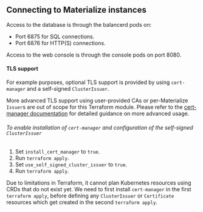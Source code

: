 ## Connecting to Materialize instances

Access to the database is through the balancerd pods on:
* Port 6875 for SQL connections.
* Port 6876 for HTTP(S) connections.

Access to the web console is through the console pods on port 8080.

#### TLS support

For example purposes, optional TLS support is provided by using `cert-manager` and a self-signed `ClusterIssuer`.

More advanced TLS support using user-provided CAs or per-Materialize `Issuer`s are out of scope for this Terraform module. Please refer to the [cert-manager documentation](https://cert-manager.io/docs/configuration/) for detailed guidance on more advanced usage.

###### To enable installation of `cert-manager` and configuration of the self-signed `ClusterIssuer`
1. Set `install_cert_manager` to `true`.
1. Run `terraform apply`.
1. Set `use_self_signed_cluster_issuer` to `true`.
1. Run `terraform apply`.

Due to limitations in Terraform, it cannot plan Kubernetes resources using CRDs that do not exist yet. We need to first install `cert-manager` in the first `terraform apply`, before defining any `ClusterIssuer` or `Certificate` resources which get created in the second `terraform apply`.
